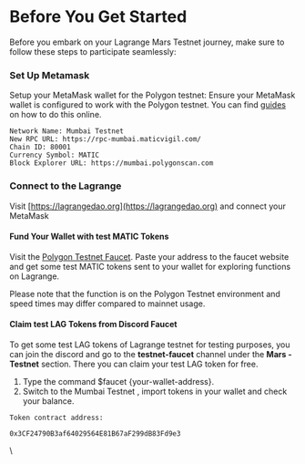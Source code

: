 # Before You Get Started

Before you embark on your Lagrange Mars Testnet journey, make sure to follow these steps to participate seamlessly:

### Set Up Metamask

Setup your MetaMask wallet for the Polygon testnet: Ensure your MetaMask wallet is configured to work with the Polygon testnet. You can find [guides](https://filswan.medium.com/how-to-add-polygon-mumbai-testnet-to-metamask-16a11db91214) on how to do this online.

```
Network Name: Mumbai Testnet
New RPC URL: https://rpc-mumbai.maticvigil.com/
Chain ID: 80001
Currency Symbol: MATIC
Block Explorer URL: https://mumbai.polygonscan.com

```

### Connect to the Lagrange

Visit [https://lagrangedao.org](https://lagrangedao.org) and connect your MetaMask

#### Fund Your Wallet with test MATIC Tokens

Visit the [Polygon Testnet Faucet](https://faucet.polygon.technology/). Paste your address to the faucet website and get some test MATIC tokens sent to your wallet for exploring functions on Lagrange.

Please note that the function is on the Polygon Testnet environment and speed times may differ compared to mainnet usage.

#### Claim test LAG Tokens from Discord Faucet[​](https://docs.bnbchain.org/docs/bsc-faucet#claim-tbnb-tokens-from-discord-faucet)

To get some test LAG tokens of Lagrange testnet for testing purposes, you can join the discord and go to the **testnet-faucet** channel under the **Mars - Testnet** section. There you can claim your test LAG token for free.

1. Type the command $faucet {your-wallet-address}.
2. Switch to the Mumbai Testnet , import tokens in your wallet and check your balance.

`Token contract address:`

`0x3CF24790B3af64029564E81B67aF299dB83Fd9e3`

\
